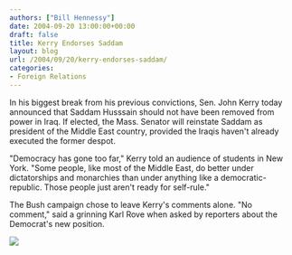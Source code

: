 ```yaml
---
authors: ["Bill Hennessy"]
date: 2004-09-20 13:00:00+00:00
draft: false
title: Kerry Endorses Saddam
layout: blog
url: /2004/09/20/kerry-endorses-saddam/
categories:
- Foreign Relations
---
```


In his biggest break from his previous convictions, Sen. John Kerry today announced that Saddam Husssain should not have been removed from power in Iraq.  If elected, the Mass. Senator will reinstate Saddam as president of the Middle East country, provided the Iraqis haven't already executed the former despot.  
  
"Democracy has gone too far," Kerry told an audience of students in New York. "Some people, like most of the Middle East, do better under dictatorships and monarchies than under anything like a democratic-republic.  Those people just aren't ready for self-rule."  
  
The Bush campaign chose to leave Kerry's comments alone.  "No comment," said a grinning Karl Rove when asked by reporters about the Democrat's new position.   
  
![](https://blog.billhennessy.com/aggbug.aspx?PostID=559)

